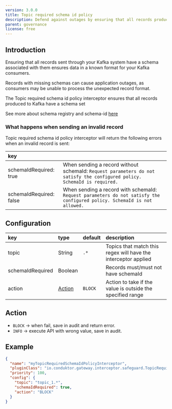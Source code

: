 ```yaml
---
version: 3.0.0
title: Topic required schema id policy
description: Defend against outages by ensuring that all records produced to Kafka have a schema set.
parent: governance
license: free
---
```


## Introduction

Ensuring that all records sent through your Kafka system have a schema associated with them ensures data in a known  format for your Kafka consumers.

Records with missing schemas can cause application outages, as consumers may be unable to process the unexpected record format.

The Topic required schema id policy interceptor ensures that all records produced to Kafka have a schema set

See more about schema registry and schema-id [here](https://www.conduktor.io/blog/what-is-the-schema-registry-and-why-do-you-need-to-use-it/)

### What happens when sending an invalid record

Topic required schema id policy interceptor will return the following errors when an invalid record is sent:

| key                     |                                                                                                                          |
|:------------------------|:-------------------------------------------------------------------------------------------------------------------------|
| schemaIdRequired: true  | When sending a record without schemaId: `Request parameters do not satisfy the configured policy. SchemaId is required.` |
| schemaIdRequired: false | When sending a record with schemaId: `Request parameters do not satisfy the configured policy. SchemaId is not allowed.` |

## Configuration

| key               | type                 | default   | description                                                    |
|:-----------------|:---------------------|:----------|:---------------------------------------------------------------|
| topic            | String               | `.*`      | Topics that match this regex will have the interceptor applied |
| schemaIdRequired | Boolean              |           | Records must/must not have schemaId                            |
| action           | [Action](#action)    | `BLOCK`   | Action to take if the value is outside the specified range     |


## Action

- `BLOCK` → when fail, save in audit and return error.
- `INFO` → execute API with wrong value, save in audit.

## Example

```json
{
  "name": "myTopicRequiredSchemaIdPolicyInterceptor",
  "pluginClass": "io.conduktor.gateway.interceptor.safeguard.TopicRequiredSchemaIdPolicyPlugin",
  "priority": 100,
  "config": {
    "topic": "topic_1.*",
    "schemaIdRequired": true,
    "action": "BLOCK"
  }
}
```